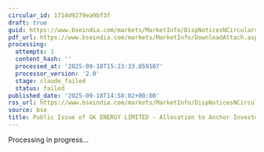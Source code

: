 ```yaml
---
circular_id: 1714d9279ea9bf3f
draft: true
guid: https://www.bseindia.com/markets/MarketInfo/DispNoticesNCirculars.aspx?Noticeid={4C1F1E68-2EBE-4B4D-8B10-BE6722B24076}&noticeno=20250918-61&dt=09/18/2025&icount=61&totcount=61&flag=0
pdf_url: https://www.bseindia.com/markets/MarketInfo/DownloadAttach.aspx?id=20250918-61&attachedId=dc1c08ba-602c-4b77-b715-800c9fe2ff67
processing:
  attempts: 1
  content_hash: ''
  processed_at: '2025-09-18T15:23:33.859107'
  processor_version: '2.0'
  stage: claude_failed
  status: failed
published_date: '2025-09-18T14:58:02+00:00'
rss_url: https://www.bseindia.com/markets/MarketInfo/DispNoticesNCirculars.aspx?Noticeid={4C1F1E68-2EBE-4B4D-8B10-BE6722B24076}&noticeno=20250918-61&dt=09/18/2025&icount=61&totcount=61&flag=0
source: bse
title: Public Issue of GK ENERGY LIMITED - Allocation to Anchor Investors
---
```


Processing in progress...